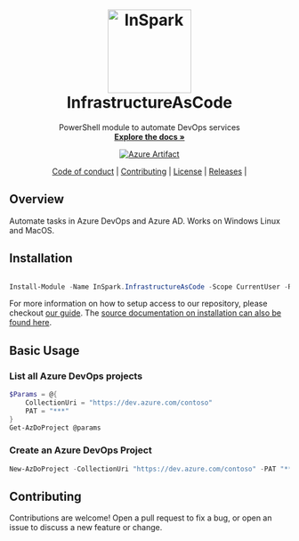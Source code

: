 <h1 align="center">
  <a href="https://inspark.nl">
    <img alt="InSpark" src="https://insparkteamplayer.inspark.nl/assets/partner/inspark-logo.png" height="150">
  </a>
  <br>InfrastructureAsCode<br>
</h1>

 <p align="center">
    PowerShell module to automate DevOps services
    <br />
    <a href="https://weareinspark.github.io/BRC.PS.InfrastructureAsCode/"><strong>Explore the docs »</strong></a>
  </p>
<p align="center">
  <a href="https://dev.azure.com/weareinspark/Expertteam%20Deployment%20and%20Automation/_artifacts/feed/PowerShell/NuGet/InSpark.InfrastructureAsCode">
   <img alt="Azure Artifact" src="https://feeds.dev.azure.com/weareinspark/_apis/public/Packaging/Feeds/PowerShell/Packages/200425db-4a18-4620-9e56-e793d845934c/Badge">
  </a>
</p>

<p align="center">
  <a href="CODE_OF_CONDUCT.md">Code of conduct</a> |
  <a href=".github/CONTRIBUTING.md">Contributing</a> |
  <a href="LICENSE">License</a> |
  <a href="https://github.com/WeAreInSpark/BRC.PS.InfrastructureAsCode/releases">Releases</a> |

## Overview

Automate tasks in Azure DevOps and Azure AD. Works on Windows Linux and MacOS.

## Installation

```powershell

Install-Module -Name InSpark.InfrastructureAsCode -Scope CurrentUser -Repository InSpark -Credential $InSparkAzureDevopsArtifacts

```

For more information on how to setup access to our repository, please checkout [our guide](https://weareinspark.github.io/BRC.PS.InfrastructureAsCode/about_InstallingModule/). The [source documentation on installation can also be found here](https://github.com/WeAreInSpark/BRC.PS.InfrastructureAsCode/blob/main/docs/en-US/about_InstallingModule.md).

## Basic Usage

### List all Azure DevOps projects

```powershell
$Params = @{
    CollectionUri = "https://dev.azure.com/contoso"
    PAT = "***"
}
Get-AzDoProject @params
```

### Create an Azure DevOps Project

```powershell
New-AzDoProject -CollectionUri "https://dev.azure.com/contoso" -PAT "***" -ProjectName "Project 1"
```


## Contributing
Contributions are welcome! Open a pull request to fix a bug, or open an issue to discuss a new feature or change.

